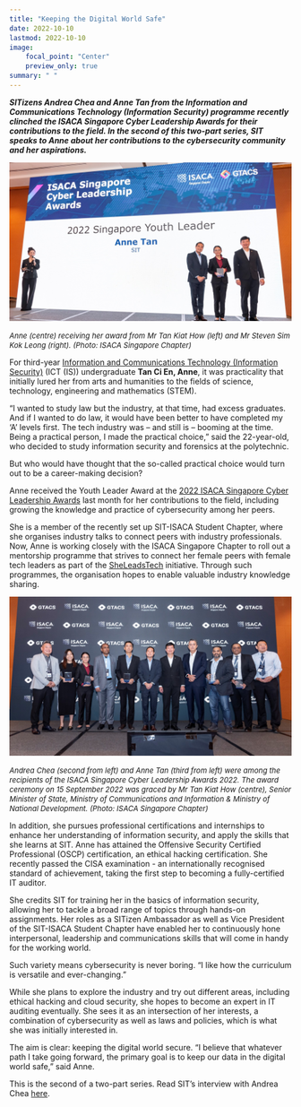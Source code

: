 ```yaml
---
title: "Keeping the Digital World Safe"
date: 2022-10-10
lastmod: 2022-10-10
image:
    focal_point: "Center"
    preview_only: true
summary: " "
---
```


***SITizens Andrea Chea and Anne Tan from the Information and Communications Technology (Information Security) programme recently clinched the ISACA Singapore Cyber Leadership Awards for their contributions to the field. In the second of this two-part series, SIT speaks to Anne about her contributions to the cybersecurity community and her aspirations.***

![Award Winer Anne](./featured.jpg)

*<font size = 2>Anne (centre) receiving her award from Mr Tan Kiat How (left) and Mr Steven Sim Kok Leong (right). (Photo: ISACA Singapore Chapter)</font>*

For third-year [Information and Communications Technology (Information Security)](https://www.singaporetech.edu.sg/undergraduate-programmes/information-and-communications-technology-information-security "ICT(IS)") (ICT (IS)) undergraduate **Tan Ci En, Anne**, it was practicality that initially lured her from arts and humanities to the fields of science, technology, engineering and mathematics (STEM).

“I wanted to study law but the industry, at that time, had excess graduates. And if I wanted to do law, it would have been better to have completed my ‘A’ levels first. The tech industry was – and still is – booming at the time. Being a practical person, I made the practical choice,” said the 22-year-old, who decided to study information security and forensics at the polytechnic.  

But who would have thought that the so-called practical choice would turn out to be a career-making decision?

Anne received the Youth Leader Award at the [2022 ISACA Singapore Cyber Leadership Awards](https://engage.isaca.org/singaporechapter/isacaawards/awards2022 "ISACA Awards") last month for her contributions to the field, including growing the knowledge and practice of cybersecurity among her peers.

She is a member of the recently set up SIT-ISACA Student Chapter, where she organises industry talks to connect peers with industry professionals. Now, Anne is working closely with the ISACA Singapore Chapter to roll out a mentorship programme that strives to connect her female peers with female tech leaders as part of the [SheLeadsTech](https://engage.isaca.org/events/sheleadstechevents "SheLeadsTech") initiative. Through such programmes, the organisation hopes to enable valuable industry knowledge sharing.

![ISACA SG 2022 Award Winners](./isacasg2022awardwinners.jpg)

*<font size = 2>Andrea Chea (second from left) and Anne Tan (third from left) were among the recipients of the ISACA Singapore Cyber Leadership Awards 2022. The award ceremony on 15 September 2022 was graced by Mr Tan Kiat How (centre), Senior Minister of State, Ministry of Communications and Information & Ministry of National Development. (Photo: ISACA Singapore Chapter)* </font>

In addition, she pursues professional certifications and internships to enhance her understanding of information security, and apply the skills that she learns at SIT. Anne has attained the Offensive Security Certified Professional (OSCP) certification, an ethical hacking certification. She recently passed the CISA examination - an internationally recognised standard of achievement, taking the first step to becoming a fully-certified IT auditor.  

She credits SIT for training her in the basics of information security, allowing her to tackle a broad range of topics through hands-on assignments. Her roles as a SITizen Ambassador as well as Vice President of the SIT-ISACA Student Chapter have enabled her to continuously hone interpersonal, leadership and communications skills that will come in handy for the working world.

Such variety means cybersecurity is never boring. “I like how the curriculum is versatile and ever-changing.”

While she plans to explore the industry and try out different areas, including ethical hacking and cloud security, she hopes to become an expert in IT auditing eventually. She sees it as an intersection of her interests, a combination of cybersecurity as well as laws and policies, which is what she was initially interested in. 

The aim is clear: keeping the digital world secure. “I believe that whatever path I take going forward, the primary goal is to keep our data in the digital world safe,” said Anne.

 

This is the second of a two-part series. Read SIT’s interview with Andrea Chea [here](https://www.singaporetech.edu.sg/news/sitizens-making-waves-cybersecurity "Interview").